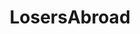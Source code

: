 ---
title: LosersAbroad
crosslinks:
- OutOfTheLoop
- AngryAsianMen
- WMAF
- Fragility
- AznLivesMatter
- aznidentity
---